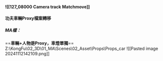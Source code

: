 #### ![[127_08000 Camera track Matchmove]]

#### 功夫車輛Proxy檔案轉移

##### MA檔：
==**車輛+人物是Proxy，車燈單獨**==
Z:\KongFu\02_3D\01_MA\Scenes\02_Asset\Props\Props_car
![[Pasted image 20241112142109.png]]